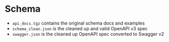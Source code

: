  # Schema
 
 * `api_docs.tgz` contains the original schema docs and examples
 * `schema_clean.json` is the cleaned up and valid OpenAPI v3 spec
 * `swagger.json` is the cleaned up OpenAPI spec converted to Swagger v2
